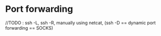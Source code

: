 # Port forwarding

//TODO : ssh -L, ssh -R, manually using netcat, \(ssh -D == dynamic port forwarding == SOCKS\)

